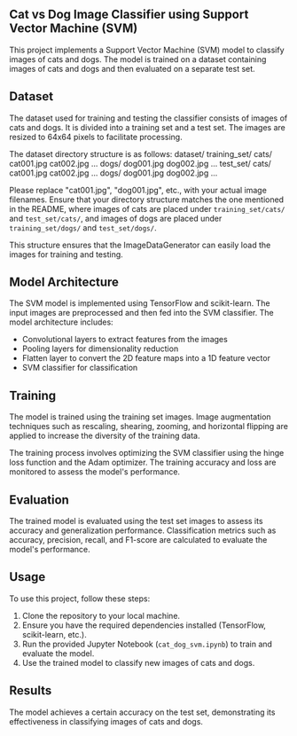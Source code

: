 ## Cat vs Dog Image Classifier using Support Vector Machine (SVM)

This project implements a Support Vector Machine (SVM) model to classify images of cats and dogs. The model is trained on a dataset containing images of cats and dogs and then evaluated on a separate test set.

## Dataset

The dataset used for training and testing the classifier consists of images of cats and dogs. It is divided into a training set and a test set. The images are resized to 64x64 pixels to facilitate processing.

The dataset directory structure is as follows:
dataset/
  training_set/
    cats/
      cat001.jpg
      cat002.jpg
      ...
    dogs/
      dog001.jpg
      dog002.jpg
      ...
test_set/
    cats/
      cat001.jpg
      cat002.jpg
      ...
    dogs/
      dog001.jpg
      dog002.jpg
      ...

Please replace "cat001.jpg", "dog001.jpg", etc., with your actual image filenames. Ensure that your directory structure matches the one mentioned in the README, where images of cats are placed under `training_set/cats/` and `test_set/cats/`, and images of dogs are placed under `training_set/dogs/` and `test_set/dogs/`. 

This structure ensures that the ImageDataGenerator can easily load the images for training and testing.



## Model Architecture

The SVM model is implemented using TensorFlow and scikit-learn. The input images are preprocessed and then fed into the SVM classifier. The model architecture includes:

- Convolutional layers to extract features from the images
- Pooling layers for dimensionality reduction
- Flatten layer to convert the 2D feature maps into a 1D feature vector
- SVM classifier for classification

## Training

The model is trained using the training set images. Image augmentation techniques such as rescaling, shearing, zooming, and horizontal flipping are applied to increase the diversity of the training data.

The training process involves optimizing the SVM classifier using the hinge loss function and the Adam optimizer. The training accuracy and loss are monitored to assess the model's performance.

## Evaluation

The trained model is evaluated using the test set images to assess its accuracy and generalization performance. Classification metrics such as accuracy, precision, recall, and F1-score are calculated to evaluate the model's performance.

## Usage

To use this project, follow these steps:

1. Clone the repository to your local machine.
2. Ensure you have the required dependencies installed (TensorFlow, scikit-learn, etc.).
3. Run the provided Jupyter Notebook (`cat_dog_svm.ipynb`) to train and evaluate the model.
4. Use the trained model to classify new images of cats and dogs.

## Results

The model achieves a certain accuracy on the test set, demonstrating its effectiveness in classifying images of cats and dogs.





